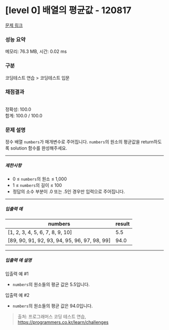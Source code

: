 # [level 0] 배열의 평균값 - 120817 

[문제 링크](https://school.programmers.co.kr/learn/courses/30/lessons/120817) 

### 성능 요약

메모리: 76.3 MB, 시간: 0.02 ms

### 구분

코딩테스트 연습 > 코딩테스트 입문

### 채점결과

<br/>정확성: 100.0<br/>합계: 100.0 / 100.0

### 문제 설명

<p>정수 배열 <code>numbers</code>가 매개변수로 주어집니다. <code>numbers</code>의 원소의 평균값을 return하도록 solution 함수를 완성해주세요.</p>

<hr>

<h5>제한사항</h5>

<ul>
<li>0 ≤ <code>numbers</code>의 원소 ≤ 1,000</li>
<li>1 ≤ <code>numbers</code>의 길이 ≤ 100</li>
<li>정답의 소수 부분이 .0 또는 .5인 경우만 입력으로 주어집니다. </li>
</ul>

<hr>

<h5>입출력 예</h5>
<table class="table">
        <thead><tr>
<th>numbers</th>
<th>result</th>
</tr>
</thead>
        <tbody><tr>
<td>[1, 2, 3, 4, 5, 6, 7, 8, 9, 10]</td>
<td>5.5</td>
</tr>
<tr>
<td>[89, 90, 91, 92, 93, 94, 95, 96, 97, 98, 99]</td>
<td>94.0</td>
</tr>
</tbody>
      </table>
<hr>

<h5>입출력 예 설명</h5>

<p>입출력 예 #1</p>

<ul>
<li><code>numbers</code>의 원소들의 평균 값은 5.5입니다.</li>
</ul>

<p>입출력 예 #2</p>

<ul>
<li><code>numbers</code>의 원소들의 평균 값은 94.0입니다.</li>
</ul>


> 출처: 프로그래머스 코딩 테스트 연습, https://programmers.co.kr/learn/challenges